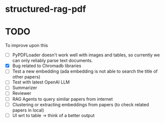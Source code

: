 # structured-rag-pdf
# TODO
To improve upon this
- [ ] PyPDFLoader doesn't work well with images and tables, so currently we can only reliably parse text documents. 
- [x] Bug related to Chromadb libraries
- [ ] Test a new embedding (ada embedding is not able to search the title of other papers)
- [ ] Test with latest OpenAI LLM
- [ ] Summarizer
- [ ] Reviewer
- [ ] RAG Agents to query similar papers from internet
- [ ] Clustering or extracting embeddings from papers (to check related papers in local)
- [ ] UI wrt to table -> think of a better output